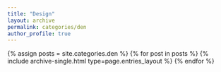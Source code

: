 ```yaml
---
title: "Design"
layout: archive
permalink: categories/den
author_profile: true
---
```

{% assign posts = site.categories.den %}
{% for post in posts %} {% include archive-single.html type=page.entries_layout %} {% endfor %}
